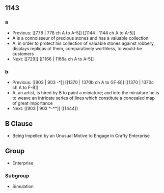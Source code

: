 ## 1143
### a
- Previous: [[778 | 778 ch A to A-5]] [[1144 | 1144 ch A to A-5]] 
- A is a connoisseur of precious stones and has a valuable collection
- A, in order to protect his collection of valuable stones against robbery, displays replicas of them, comparatively worthless, to would-be customers
- Next: [[729]] [[1166 | 1166a ch A to A-5]] 

### b
- Previous: [[903 | 903 -*]] [[1370 | 1370b ch A to GF-B]] [[1370 | 1370c ch A to F-B]] 
- A, an artist, is hired by B to paint a miniature; and into the miniature he is to weave an intricate series of lines which constitute a concealed map of great importance
- Next: [[903 | 903 *-**]] [[1444]] 

## B Clause
- Being Impelled by an Unusual Motive to Engage in Crafty Enterprise

## Group
- Enterprise

### Subgroup
- Simulation

